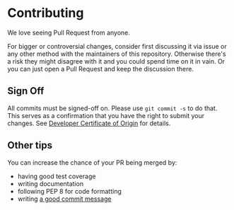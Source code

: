 # Contributing

We love seeing Pull Request from anyone.

For bigger or controversial changes, consider first discussing it  via issue or
any other method with the maintainers of this repository. Otherwise there's a
risk they might disagree with it and you could spend time on it in vain. Or you
can just open a Pull Request and keep the discussion there.


## Sign Off

All commits must be signed-off on. Please use `git commit -s` to do that. This
serves as a confirmation that you have the right to submit your changes. See
[Developer Certificate of Origin][0] for details.

[0]: https://developercertificate.org/


## Other tips

You can increase the chance of your PR being merged by:

* having good test coverage
* writing documentation
* following PEP 8 for code formatting
* writing [a good commit message][1]

[1]: https://tbaggery.com/2008/04/19/a-note-about-git-commit-messages.html
